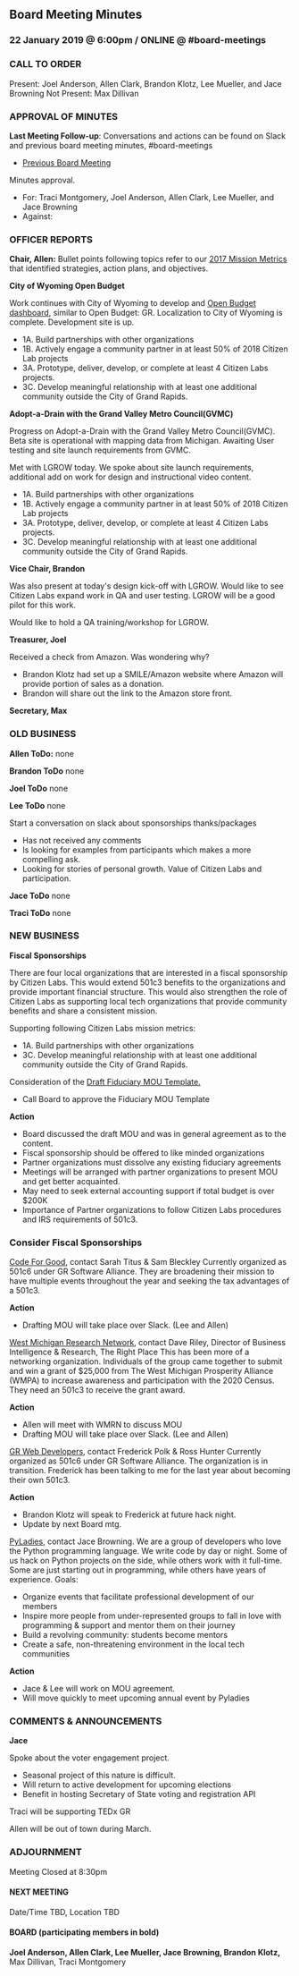 ## Board Meeting Minutes
### 22 January 2019 @ 6:00pm / ONLINE @ #board-meetings


### CALL TO ORDER
Present: Joel Anderson, Allen Clark, Brandon Klotz, Lee Mueller, and Jace Browning
Not Present: Max Dillivan

### APPROVAL OF MINUTES
**Last Meeting Follow-up**: Conversations and actions can be found on Slack and previous board meeting minutes, #board-meetings
 - [Previous Board Meeting](https://github.com/citizenlabsgr/community/blob/master/governance/bd_minutes/2018-10-24minutes.md)

 Minutes approval.
 - For: Traci Montgomery, Joel Anderson, Allen Clark, Lee Mueller, and Jace Browning
 - Against:

### OFFICER REPORTS

**Chair, Allen:**
Bullet points following topics refer to our [2017 Mission Metrics](https://docs.google.com/spreadsheets/d/1Tzme6WZeo0oJ-iRoUB4Pr8DhoMGiBHZNyeV0Pr0l98I/edit#gid=1234716011) that identified strategies, action plans, and objectives.


**City of Wyoming Open Budget**

Work continues with City of Wyoming to develop and [Open Budget dashboard](https://wybudget.citizenlabs.org), similar to Open Budget: GR. Localization to City of Wyoming is complete. Development site is up.
- 1A. Build partnerships with other organizations
- 1B. Actively engage a community partner in at least 50% of 2018 Citizen Lab projects
- 3A. Prototype, deliver, develop, or complete at least 4 Citizen Labs projects.			
- 3C. Develop meaningful relationship with at least one additional community outside the City of Grand Rapids.

**Adopt-a-Drain with the Grand Valley Metro Council(GVMC)**

Progress on Adopt-a-Drain with the Grand Valley Metro Council(GVMC). Beta site is operational with mapping data from Michigan. Awaiting User testing and site launch requirements from GVMC.

Met with LGROW today. We spoke about site launch requirements, additional add on work for design and instructional video content.

 - 1A. Build partnerships with other organizations
 - 1B. Actively engage a community partner in at least 50% of 2018 Citizen Lab projects
 - 3A. Prototype, deliver, develop, or complete at least 4 Citizen Labs projects.			
 - 3C. Develop meaningful relationship with at least one additional community outside the City of Grand Rapids.

**Vice Chair, Brandon**

Was also present at today's design kick-off with LGROW. Would like to see Citizen Labs expand work in QA and user testing. LGROW will be a good pilot for this work.

Would like to hold a QA training/workshop for LGROW.

**Treasurer, Joel**

Received a check from Amazon. Was wondering why?

- Brandon Klotz had set up a SMILE/Amazon website where Amazon will provide portion of sales as a donation.
- Brandon will share out the link to the Amazon store front.

**Secretary, Max**


### OLD BUSINESS

**Allen ToDo:** none

**Brandon ToDo** none

**Joel ToDo** none

**Lee ToDo** none

Start a conversation on slack about sponsorships thanks/packages
 - Has not received any comments
 - Is looking for examples from participants which makes a more compelling ask.
 - Looking for stories of personal growth. Value of Citizen Labs and participation.

**Jace ToDo** none

**Traci ToDo** none


### NEW BUSINESS

**Fiscal Sponsorships**

There are four local organizations that are interested in a fiscal sponsorship by Citizen Labs. This would extend 501c3 benefits to the organizations and provide important financial structure. This would also strengthen the role of Citizen Labs as supporting local tech organizations that provide community benefits and share a consistent mission.

Supporting following Citizen Labs mission metrics:
- 1A. Build partnerships with other organizations
- 3C. Develop meaningful relationship with at least one additional community outside the City of Grand Rapids.

Consideration of the [Draft Fiduciary MOU Template.](https://docs.google.com/document/d/1UyUsWuldntyzlG0Z7UekVZXzb95qpxR4_EAwl-xAQc4/edit?usp=sharing)
- Call Board to approve the Fiduciary MOU Template

**Action**
- Board discussed the draft MOU and was in general agreement as to the content.
- Fiscal sponsorship should be offered to like minded organizations
- Partner organizations must dissolve any existing fiduciary agreements
- Meetings will be arranged with partner organizations to present MOU and get better acquainted.
- May need to seek external accounting support if total budget is over $200K
- Importance of Partner organizations to follow Citizen Labs procedures and IRS requirements of 501c3.

### Consider Fiscal Sponsorships

[Code For Good](https://codeforgoodwm.org/), contact Sarah Titus & Sam Bleckley
Currently organized as 501c6 under GR Software Alliance. They are broadening their mission to have multiple events throughout the year and seeking the tax advantages of a 501c3.

**Action**
- Drafting MOU will take place over Slack. (Lee and Allen)


[West Michigan Research Network](https://www.facebook.com/WestMichiganResearchNetwork/), contact Dave Riley, Director of Business Intelligence & Research, The Right Place
This has been more of a networking organization. Individuals of the group came together to submit and win a grant of $25,000 from The West Michigan Prosperity Alliance (WMPA) to increase awareness and participation with the 2020 Census. They need an 501c3 to receive the grant award.

**Action**

- Allen will meet with WMRN to discuss MOU
- Drafting MOU will take place over Slack.  (Lee and Allen)

[GR Web Developers](https://www.meetup.com/grwebdev/), contact Frederick Polk & Ross Hunter
Currently organized as 501c6 under GR Software Alliance. The organization is in transition. Frederick has been talking to me for the last year about becoming their own 501c3.

**Action**

- Brandon Klotz will speak to Frederick at future hack night.
- Update by next Board mtg.

[PyLadies](https://grandrapids.pyladies.com), contact Jace Browning. We are a group of developers who love the Python programming language. We write code by day or night. Some of us hack on Python projects on the side, while others work with it full-time. Some are just starting out in programming, while others have years of experience. Goals:

  - Organize events that facilitate professional development of our members
  - Inspire more people from under-represented groups to fall in love with programming & support and mentor them on their journey
  - Build a revolving community: students become mentors
  - Create a safe, non-threatening environment in the local tech communities

**Action**

- Jace & Lee will work on MOU agreement.
- Will move quickly to meet upcoming annual event by Pyladies

### COMMENTS & ANNOUNCEMENTS

**Jace**

Spoke about the voter engagement project.
- Seasonal project of this nature is difficult.
- Will return to active development for upcoming elections
- Benefit in hosting Secretary of State voting and registration API

Traci will be supporting TEDx GR

Allen will be out of town during March.

### ADJOURNMENT

Meeting Closed at 8:30pm

#### NEXT MEETING

Date/Time TBD, Location TBD

#### BOARD (participating members in bold)

**Joel Anderson, Allen Clark, Lee Mueller, Jace Browning, Brandon Klotz,** Max Dillivan, Traci Montgomery
